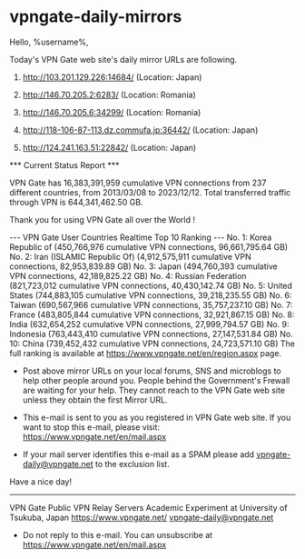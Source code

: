 # vpngate-daily-mirrors

Hello, %username%,

Today's VPN Gate web site's daily mirror URLs are following.

1. http://103.201.129.226:14684/
   (Location: Japan)

2. http://146.70.205.2:6283/
   (Location: Romania)

3. http://146.70.205.6:34299/
   (Location: Romania)

4. http://118-106-87-113.dz.commufa.jp:36442/
   (Location: Japan)

5. http://124.241.163.51:22842/
   (Location: Japan)


*** Current Status Report ***

VPN Gate has 16,383,391,959 cumulative VPN connections from 237 different countries, from 2013/03/08 to 2023/12/12.
Total transferred traffic through VPN is 644,341,462.50 GB.

Thank you for using VPN Gate all over the World !


--- VPN Gate User Countries Realtime Top 10 Ranking ---
No. 1: Korea Republic of (450,766,976 cumulative VPN connections, 96,661,795.64 GB)
No. 2: Iran (ISLAMIC Republic Of) (4,912,575,911 cumulative VPN connections, 82,953,839.89 GB)
No. 3: Japan (494,760,393 cumulative VPN connections, 42,189,825.22 GB)
No. 4: Russian Federation (821,723,012 cumulative VPN connections, 40,430,142.74 GB)
No. 5: United States (744,883,105 cumulative VPN connections, 39,218,235.55 GB)
No. 6: Taiwan (690,567,966 cumulative VPN connections, 35,757,237.10 GB)
No. 7: France (483,805,844 cumulative VPN connections, 32,921,867.15 GB)
No. 8: India (632,654,252 cumulative VPN connections, 27,999,794.57 GB)
No. 9: Indonesia (763,443,410 cumulative VPN connections, 27,147,531.84 GB)
No. 10: China (739,452,432 cumulative VPN connections, 24,723,571.10 GB)
The full ranking is available at https://www.vpngate.net/en/region.aspx page.


* Post above mirror URLs on your local forums, SNS and microblogs
  to help other people around you.
  People behind the Government's Frewall are waiting for your help.
  They cannot reach to the VPN Gate web site
  unless they obtain the first Mirror URL.

* This e-mail is sent to you as you registered in VPN Gate web site.
  If you want to stop this e-mail, please visit:
  https://www.vpngate.net/en/mail.aspx

* If your mail server identifies this e-mail as a SPAM
  please add vpngate-daily@vpngate.net to the exclusion list.

Have a nice day!

------------------------------------------------------
VPN Gate Public VPN Relay Servers
Academic Experiment at University of Tsukuba, Japan
https://www.vpngate.net/
vpngate-daily@vpngate.net
* Do not reply to this e-mail.
  You can unsubscribe at https://www.vpngate.net/en/mail.aspx



